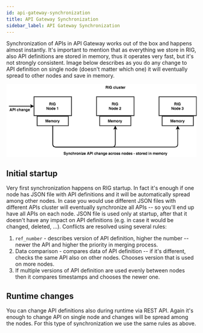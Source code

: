 ```yaml
---
id: api-gateway-synchronization
title: API Gateway Synchronization
sidebar_label: API Gateway Synchronization
---
```


Synchronization of APIs in API Gateway works out of the box and happens almost instantly. It's important to mention that as everything we store in RIG, also API definitions are stored in memory, thus it operates very fast, but it's not strongly consistent. Image below describes as you do any change to API definition on single node (doesn't matter which one) it will eventually spread to other nodes and save in memory.

![api-gateway-synchronization](assets/api-gateway-synchronization.png)

## Initial startup

Very first synchronization happens on RIG startup. In fact it's enough if one node has JSON file with API definitions and it will be automatically spread among other nodes. In case you would use different JSON files with different APIs cluster will eventually synchronize all APIs -- so you'll end up have all APIs on each node. JSON file is used only at startup, after that it doesn't have any impact on API definitions (e.g. in case it would be changed, deleted, ...). Conflicts are resolved using several rules:

1. `ref_number` - describes version of API definition, higher the number -- newer the API and higher the priority in merging process.
1. Data comparison - compares data of API definition -- if it's different, checks the same API also on other nodes. Chooses version that is used on more nodes.
1. If multiple versions of API definition are used evenly between nodes then it compares timestamps and chooses the newer one.

## Runtime changes

You can change API definitions also during runtime via REST API. Again it's enough to change API on single node and changes will be spread among the nodes. For this type of synchronization we use the same rules as above.
